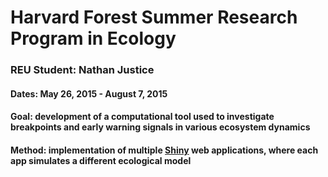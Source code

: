 # Harvard Forest Summer Research Program in Ecology

### REU Student: Nathan Justice

#### Dates: May 26, 2015 - August 7, 2015

#### Goal: development of a computational tool used to investigate                    breakpoints and early warning signals in various ecosystem                 dynamics

#### Method: implementation of multiple [Shiny](http://shiny.rstudio.com/) web applications, where each app simulates a different ecological model
